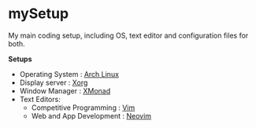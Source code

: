 # mySetup
My main coding setup, including OS, text editor and configuration files for both.

**Setups**
- Operating System  : [Arch Linux](./arch/)
- Display server    : [Xorg](./xorg/)
- Window Manager    : [XMonad](./xmonad/)
- Text Editors:
  - Competitive Programming : [Vim](./cpvim/)
  - Web and App Development : [Neovim](./neovim/)
